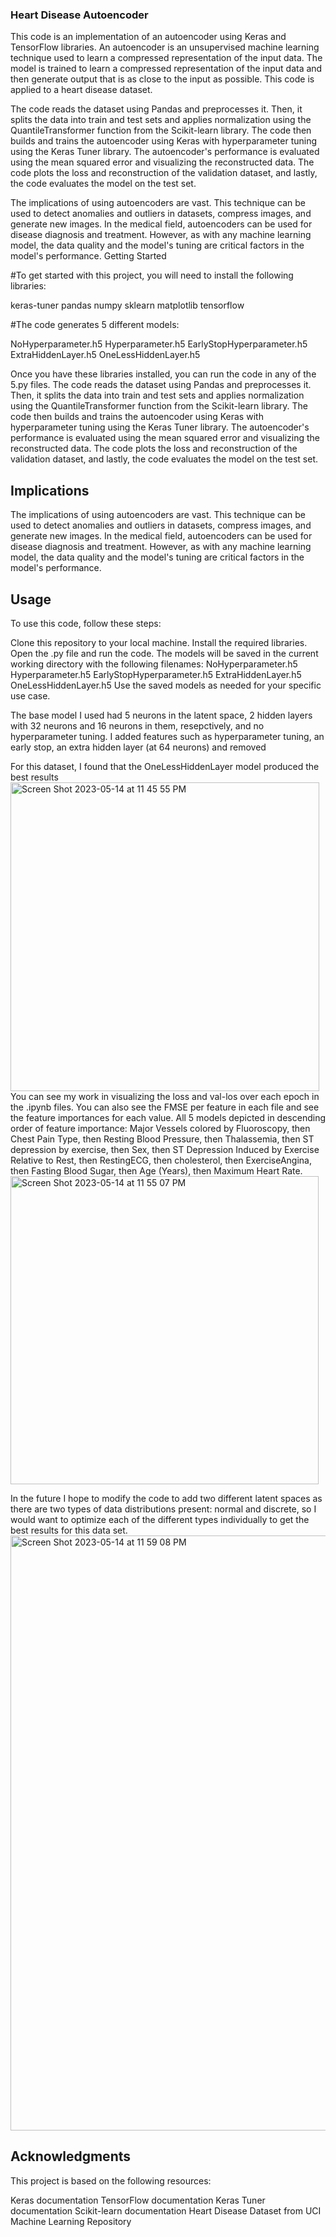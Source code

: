 ### Heart Disease Autoencoder

This code is an implementation of an autoencoder using Keras and TensorFlow libraries. An autoencoder is an unsupervised machine learning technique used to learn a compressed representation of the input data. The model is trained to learn a compressed representation of the input data and then generate output that is as close to the input as possible. This code is applied to a heart disease dataset.

The code reads the dataset using Pandas and preprocesses it. Then, it splits the data into train and test sets and applies normalization using the QuantileTransformer function from the Scikit-learn library. The code then builds and trains the autoencoder using Keras with hyperparameter tuning using the Keras Tuner library. The autoencoder's performance is evaluated using the mean squared error and visualizing the reconstructed data. The code plots the loss and reconstruction of the validation dataset, and lastly, the code evaluates the model on the test set.

The implications of using autoencoders are vast. This technique can be used to detect anomalies and outliers in datasets, compress images, and generate new images. In the medical field, autoencoders can be used for disease diagnosis and treatment. However, as with any machine learning model, the data quality and the model's tuning are critical factors in the model's performance.
Getting Started

#To get started with this project, you will need to install the following libraries:

keras-tuner
pandas
numpy
sklearn
matplotlib
tensorflow

#The code generates 5 different models:

NoHyperparameter.h5
Hyperparameter.h5
EarlyStopHyperparameter.h5
ExtraHiddenLayer.h5
OneLessHiddenLayer.h5

Once you have these libraries installed, you can run the code in any of the 5.py files. The code reads the dataset using Pandas and preprocesses it. Then, it splits the data into train and test sets and applies normalization using the QuantileTransformer function from the Scikit-learn library. The code then builds and trains the autoencoder using Keras with hyperparameter tuning using the Keras Tuner library. The autoencoder's performance is evaluated using the mean squared error and visualizing the reconstructed data. The code plots the loss and reconstruction of the validation dataset, and lastly, the code evaluates the model on the test set.


## Implications

The implications of using autoencoders are vast. This technique can be used to detect anomalies and outliers in datasets, compress images, and generate new images. In the medical field, autoencoders can be used for disease diagnosis and treatment. However, as with any machine learning model, the data quality and the model's tuning are critical factors in the model's performance.

## Usage

To use this code, follow these steps:

Clone this repository to your local machine.
Install the required libraries.
Open the .py file and run the code.
The models will be saved in the current working directory with the following filenames:
NoHyperparameter.h5
Hyperparameter.h5
EarlyStopHyperparameter.h5
ExtraHiddenLayer.h5
OneLessHiddenLayer.h5
Use the saved models as needed for your specific use case.

The base model I used had 5 neurons in the latent space, 2 hidden layers with 32 neurons and 16 neurons in them, resepctively, and no hyperparameter tuning. I added features such as hyperparameter tuning, an early stop, an extra hidden layer (at 64 neurons) and removed

For this dataset, I found that the OneLessHiddenLayer model produced the best results <img width="494" alt="Screen Shot 2023-05-14 at 11 45 55 PM" src="https://github.com/mpirko/Heart-Disease-Autoencoder/assets/69722618/7ec27c86-4cbe-4bd5-aad1-22f0998ee474">
You can see my work in visualizing the loss and val-los over each epoch in the .ipynb files. You can also see the FMSE per feature in each file and see the feature importances for each value. All 5 models depicted in descending order of feature importance: Major Vessels colored by Fluoroscopy, then Chest Pain Type, then Resting Blood Pressure, then Thalassemia, then ST depression by exercise, then Sex, then ST Depression Induced by Exercise Relative to Rest, then RestingECG, then cholesterol, then ExerciseAngina, then Fasting Blood Sugar, then Age (Years), then Maximum Heart Rate.
<img width="493" alt="Screen Shot 2023-05-14 at 11 55 07 PM" src="https://github.com/mpirko/Heart-Disease-Autoencoder/assets/69722618/09beaa82-7791-461d-8a20-0edb64958559">

In the future I hope to modify the code to add two different latent spaces as there are two types of data distributions present: normal and discrete, so I would want to optimize each of the different types individually to get the best results for this data set.
<img width="952" alt="Screen Shot 2023-05-14 at 11 59 08 PM" src="https://github.com/mpirko/Heart-Disease-Autoencoder/assets/69722618/16d35f0c-77d7-4e25-aa11-7d721201a69f">

## Acknowledgments


This project is based on the following resources:

Keras documentation
TensorFlow documentation
Keras Tuner documentation
Scikit-learn documentation
Heart Disease Dataset from UCI Machine Learning Repository
